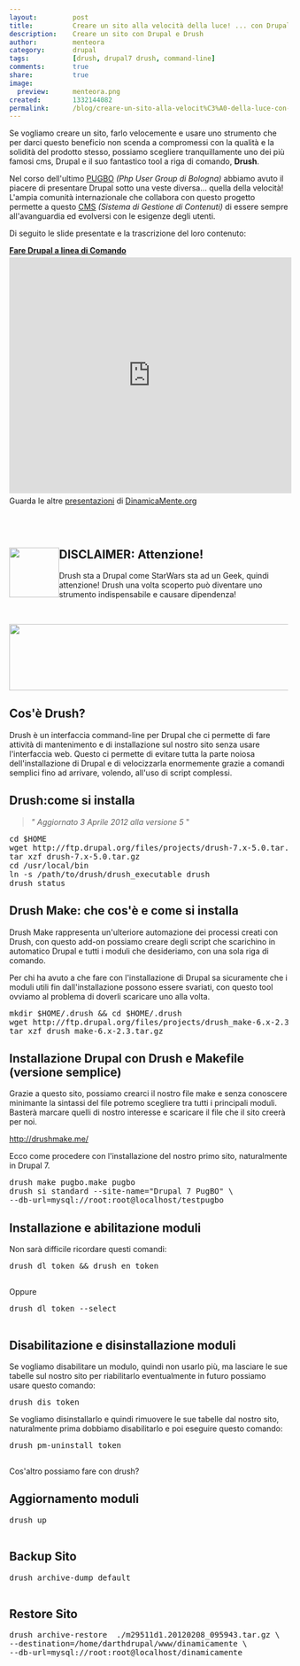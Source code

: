```yaml
---
layout: 		post
title: 			Creare un sito alla velocità della luce! ... con Drupal
description: 	Creare un sito con Drupal e Drush
author: 		menteora
category: 		drupal
tags: 			[drush, drupal7 drush, command-line]
comments: 		true
share: 			true
image:			
  preview:      menteora.png
created: 		1332144082
permalink:		/blog/creare-un-sito-alla-velocit%C3%A0-della-luce-con-drupal
---
```


<p>Se vogliamo creare un sito, farlo velocemente e usare uno strumento che per darci questo beneficio non scenda a compromessi con la qualità e la solidità del prodotto stesso, possiamo scegliere tranquillamente uno dei più famosi cms, Drupal e il suo fantastico tool a riga di comando, <strong>Drush</strong>.</p><p>Nel corso dell'ultimo <a href="http://bologna.grusp.org/66-fare-drupal-da-linea-di-comando" target="_blank">PUGBO</a> <em>(Php User Group di Bologna)</em> abbiamo avuto il piacere di presentare Drupal sotto una veste diversa... quella della velocità! L'ampia comunità internazionale che collabora con questo progetto permette a questo <a href="http://it.wikipedia.org/wiki/Content_management_system" target="_top">CMS</a> <em>(Sistema di Gestione di Contenuti)</em> di essere sempre all'avanguardia ed evolversi con le esigenze degli utenti.</p><p>Di seguito le slide presentate e la trascrizione del loro contenuto:</p><div id="__ss_11815662" style="width:510px"><strong style="display:block;margin:12px 0 4px"><a href="http://www.slideshare.net/dinamicamente/presentazione-pug" target="_blank" title="Fare Drupal a linea di Comando">Fare Drupal a linea di Comando</a></strong><iframe marginheight="0" marginwidth="0" src="http://www.slideshare.net/slideshow/embed_code/11815662" frameborder="0" height="426" scrolling="no" width="510"></iframe><div style="padding:5px 0 12px">Guarda le altre <a href="http://www.slideshare.net/" target="_blank">presentazioni</a> di <a href="http://www.slideshare.net/dinamicamente" target="_blank">DinamicaMente.org</a></div><div style="padding: 5px 0pt 12px;">&nbsp;</div></div><h2><img alt="" dir="ltr" src="/images/disclaimer.png" style="width: 90px; height: 90px; float: left;"></h2><h2>DISCLAIMER: Attenzione!</h2><p>Drush sta a Drupal come StarWars sta ad un Geek, quindi attenzione! Drush una volta scoperto può diventare uno strumento indispensabile e causare dipendenza!</p><p>&nbsp;</p><p><img alt="" src="/images/drush_geek.png" style="width: 617px; height: 120px;"></p><h2>Cos'è Drush?</h2><p>Drush è un interfaccia command-line per Drupal che ci permette di fare attività di mantenimento e di installazione sul nostro sito senza usare l'interfaccia web. Questo ci permette di evitare tutta la parte noiosa dell'installazione di Drupal e di velocizzarla enormemente grazie a comandi semplici fino ad arrivare, volendo, all'uso di script complessi.</p><h2>Drush:come si installa</h2><blockquote><p><em>" Aggiornato 3 Aprile 2012 alla versione 5</em> "</p></blockquote>
<pre language="bash">cd $HOME
wget http://ftp.drupal.org/files/projects/drush-7.x-5.0.tar.gz
tar xzf drush-7.x-5.0.tar.gz
cd /usr/local/bin
ln -s /path/to/drush/drush_executable drush
drush status</pre>
<h2>Drush Make: che cos'è e come si installa</h2><p>Drush Make rappresenta un'ulteriore automazione dei processi creati con Drush, con questo add-on possiamo creare degli script che scarichino in automatico Drupal e tutti i moduli che desideriamo, con una sola riga di comando.</p><p>Per chi ha avuto a che fare con l'installazione di Drupal sa sicuramente che i moduli utili fin dall'installazione possono essere svariati, con questo tool ovviamo al problema di doverli scaricare uno alla volta.</p>
<pre language="bash">mkdir $HOME/.drush &amp;&amp; cd $HOME/.drush
wget http://ftp.drupal.org/files/projects/drush_make-6.x-2.3.tar.gz
tar xzf drush_make-6.x-2.3.tar.gz</pre>
<h2>Installazione Drupal con Drush e Makefile (versione semplice)</h2><p>Grazie a questo sito, possiamo crearci il nostro file make e senza conoscere minimante la sintassi del file potremo scegliere tra tutti i principali moduli. Basterà marcare quelli di nostro interesse e scaricare il file che il sito creerà per noi.</p><p><a href="http://drushmake.me/" target="_blank">http://drushmake.me/</a></p><p>Ecco come procedere con l'installazione del nostro primo sito, naturalmente in Drupal 7.</p>
<pre language="bash">drush make pugbo.make pugbo
drush si standard --site-name="Drupal 7 PugBO" \ 
--db-url=mysql://root:root@localhost/testpugbo</pre>
<h2>Installazione e abilitazione moduli</h2><p>Non sarà difficile ricordare questi comandi:</p>
<pre language="bash">drush dl token &amp;&amp; drush en token

</pre>
<p>Oppure</p>
<pre language="bash">drush dl token --select

</pre>
<h2>Disabilitazione e disinstallazione moduli</h2><p>Se vogliamo disabilitare un modulo, quindi non usarlo più, ma lasciare le sue tabelle sul nostro sito per riabilitarlo eventualmente in futuro possiamo usare questo comando:</p>
<pre language="bash">drush dis token
</pre>
<p language="bash">Se vogliamo disinstallarlo e quindi rimuovere le sue tabelle dal nostro sito, naturalmente prima dobbiamo disabilitarlo e poi eseguire questo comando:</p>
<pre language="bash">drush pm-uninstall token

</pre>
<p>Cos'altro possiamo fare con drush?</p><h2>Aggiornamento moduli</h2>
<pre language="bash">drush up

</pre>
<h2>Backup Sito</h2>
<pre language="bash">drush archive-dump default

</pre>
<h2>Restore Sito</h2>
<pre language="bash">drush archive-restore  ./m29511d1.20120208_095943.tar.gz \
--destination=/home/darthdrupal/www/dinamicamente \
--db-url=mysql://root:root@localhost/dinamicamente</pre>
